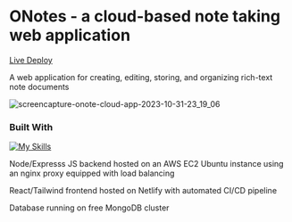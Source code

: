 # ONotes - a cloud-based note taking web application
[Live Deploy](https://onote.cloud)

A web application for creating, editing, storing, and organizing rich-text note documents


![screencapture-onote-cloud-app-2023-10-31-23_19_06](https://github.com/rrecalo/notes-app/assets/103965989/e6b21ff7-b692-4d5e-aa25-38e195dc4ed4)


### Built With
[![My Skills](https://skillicons.dev/icons?i=react,tailwind,nodejs,express,aws,mongodb,netlify,nginx)](https://skillicons.dev)

Node/Expresss JS backend hosted on an AWS EC2 Ubuntu instance using an nginx proxy equipped with load balancing

React/Tailwind frontend hosted on Netlify with automated CI/CD pipeline

Database running on free MongoDB cluster
